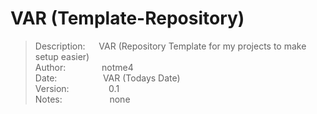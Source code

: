 # VAR (Template-Repository)

> Description: &emsp; VAR (Repository Template for my projects to make setup easier)  
> Author: &emsp; &emsp; &emsp;    notme4  
> Date: &emsp; &emsp; &emsp; &nbsp; &nbsp;    VAR (Todays Date)  
> Version: &emsp; &emsp; &nbsp; &nbsp; &nbsp;   0.1  
> Notes: &emsp; &emsp; &emsp; &emsp;    none  
  
